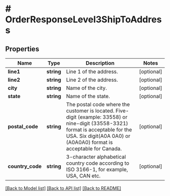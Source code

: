 # # OrderResponseLevel3ShipToAddress

## Properties

Name | Type | Description | Notes
------------ | ------------- | ------------- | -------------
**line1** | **string** | Line 1 of the address. | [optional]
**line2** | **string** | Line 2 of the address. | [optional]
**city** | **string** | Name of the city. | [optional]
**state** | **string** | Name of the state. | [optional]
**postal_code** | **string** | The postal code where the customer is located. Five-digit (example: 33558) or nine-digit (33558-3321) format is acceptable for the USA. Six digit(A0A 0A0) or (A0A0A0) format is acceptable for Canada. | [optional]
**country_code** | **string** | 3-character alphabetical country code according to ISO 3166-1, for example, USA, CAN etc. | [optional]

[[Back to Model list]](../../README.md#models) [[Back to API list]](../../README.md#endpoints) [[Back to README]](../../README.md)
